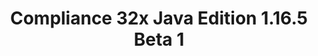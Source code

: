 ---
title: Compliance 32x Java Edition 1.16.5 Beta 1
permalink: /article/compliance32x/1.16.5/B1
comments: true
comments-id: 1.16.5-32x-Beta-1
header-img: article/compliance32x/1.16.5-B1.jpg

long_text: The big day has finally come! After seven long weeks in Alpha, <strong>Compliance 32x is finally entering its Beta stage!</strong> It was beautiful to see the pack evolve so far, and now the future is looking even brighter than before. <br> We have also finished the <a href="https://gist.github.com/Pomik108/2257f47eb42350ba39fc6ec32548448c">texture guidelines</a>, which are effective immediately, so from now on every texture submitted will have to follow them. If you've got any feedback, please say it in our Discord! <br> Due to this, the main aim of the Beta stage will be to fill in the missing textures and replace the remaining placeholders. <br> And as always, here is the changelog.

main_changelog: data/changelog

download:
  - GitHub:
    - https://github.com/Compliance-Resource-Pack/Resource-Pack-32x/releases/download/beta-1/Compliance-32x-Java-Beta-1.zip
  - CurseForge:
    - https://www.curseforge.com/minecraft/texture-packs/compliance-32x/download/3186879

---